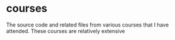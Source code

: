 # courses

The source code and related files from various courses that I have attended. These courses are relatively extensive
